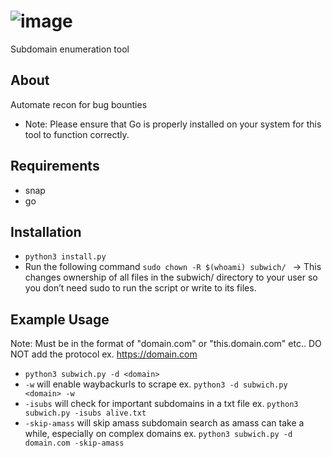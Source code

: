 # ![image](https://github.com/user-attachments/assets/95867237-f92b-464d-a70b-bae0abbb3cf7)
Subdomain enumeration tool

## About
Automate recon for bug bounties
- Note: Please ensure that Go is properly installed on your system for this tool to function correctly.

## Requirements
- snap
- go

## Installation
- `python3 install.py`
- Run the following command `sudo chown -R $(whoami) subwich/ ` -> This changes ownership of all files in the subwich/ directory to your user so you don’t need sudo to run the script or write to its files.

## Example Usage
Note: Must be in the format of "domain.com" or "this.domain.com" etc.. DO NOT add the protocol ex. https://domain.com
- `python3 subwich.py -d <domain>`
- `-w` will enable waybackurls to scrape ex. `python3 -d subwich.py <domain> -w`
- `-isubs` will check for important subdomains in a txt file ex. `python3 subwich.py -isubs alive.txt`
- `-skip-amass` will skip amass subdomain search as amass can take a while, especially on complex domains ex. `python3 subwich.py -d domain.com -skip-amass`


